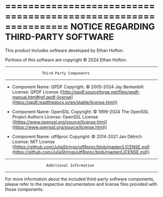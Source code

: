 ===============================================================
                 NOTICE REGARDING THIRD-PARTY SOFTWARE
===============================================================

This product includes software developed by Ethan Hofton.

Portions of this software are copyright © 2024 Ethan Hofton.

----------------------------------------------------------------
                     Third-Party Components
----------------------------------------------------------------

- Component Name: QPDF
  Copyright: © 2005-2024 Jay Berkenbilt
  License: QPDF License ([http://qpdf.sourceforge.net/files/qpdf-manual.html#ref.qpdf-license](https://qpdf.readthedocs.io/en/stable/license.html))

- Component Name: OpenSSL
  Copyright: © 1999-2024 The OpenSSL Project Authors
  License: OpenSSL License ([https://www.openssl.org/source/license.html](https://www.openssl.org/source/license.html))

- Component Name: utf8proc
  Copyright: © 2014-2021 Jan Dětrich
  License: MIT License ([https://github.com/JuliaStrings/utf8proc/blob/master/LICENSE.md](https://github.com/JuliaStrings/utf8proc/blob/master/LICENSE.md))

----------------------------------------------------------------
                       Additional Information
----------------------------------------------------------------

For more information about the included third-party software
components, please refer to the respective documentation and
license files provided with those components.
